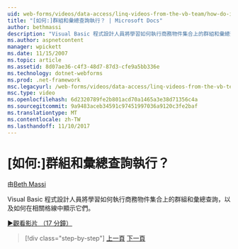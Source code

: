 ```yaml
---
uid: web-forms/videos/data-access/linq-videos-from-the-vb-team/how-do-i-perform-group-and-aggregate-queries
title: "[如何:]群組和彙總查詢執行？ | Microsoft Docs"
author: bethmassi
description: "Visual Basic 程式設計人員將學習如何執行商務物件集合上的群組和彙總查詢，以及如何在相關格線中顯示它們。"
ms.author: aspnetcontent
manager: wpickett
ms.date: 11/15/2007
ms.topic: article
ms.assetid: 8d07ae36-c4f3-48d7-87d3-cfe9a5bb336e
ms.technology: dotnet-webforms
ms.prod: .net-framework
msc.legacyurl: /web-forms/videos/data-access/linq-videos-from-the-vb-team/how-do-i-perform-group-and-aggregate-queries
msc.type: video
ms.openlocfilehash: 6d2320789fe2b801acd70a1465a3e38d71356c4a
ms.sourcegitcommit: 9a9483aceb34591c97451997036a9120c3fe2baf
ms.translationtype: MT
ms.contentlocale: zh-TW
ms.lasthandoff: 11/10/2017
---
```

<a name="how-do-i-perform-group-and-aggregate-queries"></a>[如何:]群組和彙總查詢執行？
====================
由[Beth Massi](https://github.com/bethmassi)

Visual Basic 程式設計人員將學習如何執行商務物件集合上的群組和彙總查詢，以及如何在相關格線中顯示它們。

[&#9654;觀看影片 （17 分鐘）](https://channel9.msdn.com/Blogs/ASP-NET-Site-Videos/how-do-i-perform-group-and-aggregate-queries)

>[!div class="step-by-step"]
[上一頁](how-do-i-get-started-with-linq.md)
[下一頁](how-do-i-upgrade-visual-basic-projects-to-enable-linq.md)
